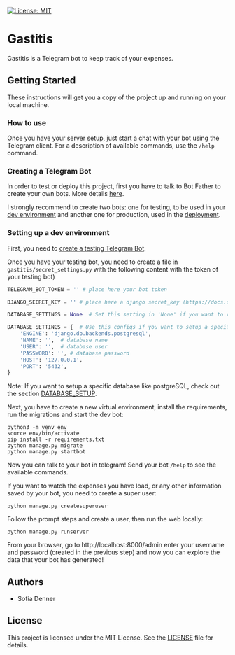 [![License: MIT](https://img.shields.io/badge/License-MIT-yellow.svg)](LICENSE)

# Gastitis

Gastitis is a Telegram bot to keep track of your expenses.

## Getting Started

These instructions will get you a copy of the project up and running on your local machine.

### How to use

Once you have your server setup, just start a chat with your bot using the Telegram client.
For a description of available commands, use the `/help` command.


### Creating a Telegram Bot

In order to test or deploy this project, first you have to talk to Bot Father to create your own
bots. More details [here](https://core.telegram.org/bots#6-botfather).

I strongly recommend to create two bots: one for testing, to be used in your
[dev environment](#setting-up-a-dev-environment) and another one for production, used in the
[deployment](#deployment).


### Setting up a dev environment

First, you need to [create a testing Telegram Bot](#creating-a-telegram-bot).

Once you have your testing bot, you need to create a file in `gastitis/secret_settings.py` with the
following content with the token of your testing bot)

```python
TELEGRAM_BOT_TOKEN = '' # place here your bot token

DJANGO_SECRET_KEY = '' # place here a django secret_key (https://docs.djangoproject.com/en/4.1/ref/settings/#secret-key)

DATABASE_SETTINGS = None  # Set this setting in 'None' if you want to run gastitis with sqlite

DATABASE_SETTINGS = {  # Use this configs if you want to setup a specific database
    'ENGINE': 'django.db.backends.postgresql',
    'NAME': '',  # database name
    'USER': '',  # database user
    'PASSWORD': '', # database password
    'HOST': '127.0.0.1',
    'PORT': '5432',
}
```

Note: If you want to setup a specific database like postgreSQL, check out the section [DATABASE_SETUP](DATABASE_SETUP.md).

Next, you have to create a new virtual environment, install the requirements, run the migrations
and start the dev bot:
```
python3 -m venv env
source env/bin/activate
pip install -r requirements.txt
python manage.py migrate
python manage.py startbot
```
Now you can talk to your bot in telegram! Send your bot `/help` to see the available commands.

If you want to watch the expenses you have load, or any other information saved by your bot, you
need to create a super user:
```
python manage.py createsuperuser
```
Follow the prompt steps and create a user, then run the web locally:
```
python manage.py runserver
```
From your browser, go to http://localhost:8000/admin enter your username and password (created in
the previous step) and now you can explore the data that your bot has generated!


## Authors

* Sofía Denner

## License

This project is licensed under the MIT License. See the [LICENSE](LICENSE) file for details.
